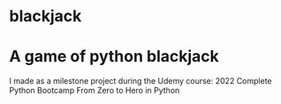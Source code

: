 # blackjack

# A game of python blackjack 

I made as a milestone project during the Udemy course: 2022 Complete Python Bootcamp From Zero to Hero in Python

